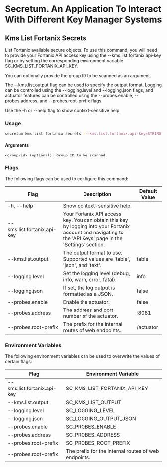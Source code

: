 # Secretum. An Application To Interact With Different Key Manager Systems

## Kms List Fortanix Secrets

List Fortanix available secure objects. To use this command, you will need to provide your Fortanix API access key using the --kms.list.fortanix.api-key flag or by setting the corresponding environment variable SC_KMS_LIST_FORTANIX_API_KEY. 

You can optionally provide the group ID to be scanned as an argument. 

The --kms.list.output flag can be used to specify the output format. Logging can be controlled using the --logging.level and --logging.json flags, and actuator features can be controlled using the --probes.enable, --probes.address, and --probes.root-prefix flags.

Use the -h or --help flag to show context-sensitive help.

### Usage

```sh
secretum kms list fortanix secrets [--kms.list.fortanix.api-key=STRING] [<group-id>] [--kms.list.output=OUTPUT_FORMAT]
````

#### Arguments

    <group-id> (optional): Group ID to be scanned

### Flags

The following flags can be used to configure this command:

| **Flag**                    | **Description** | **Default Value** |
|-----------------------------|-----------------|-------------------|
| -h, --help                  |Show context-sensitive help. | |
| --kms.list.fortanix.api-key | Your Fortanix API access key. You can obtain this key by logging into your Fortanix account and navigating to the 'API Keys' page in the 'Settings' section. | |
| --kms.list.output           | The output format to use. Supported values are 'table', 'json', and 'text'. | table |
| --logging.level             | Set the logging level (debug, info, warn, error, fatal). | info |
| --logging.json              | If set, the log output is formatted as a JSON. | false |
| --probes.enable             | Enable the actuator. | false |
| --probes.address            | The address and port number of the actuator. | :8081 |
| --probes.root-prefix        | The prefix for the internal routes of web endpoints. | /actuator |

### Environment Variables

The following environment variables can be used to overwrite the values of certain flags:

| **Flag**                    | **Environment Variable**                             |
|-----------------------------|------------------------------------------------------|
| --kms.list.fortanix.api-key | SC_KMS_LIST_FORTANIX_API_KEY                         |
| --kms.list.output           | SC_KMS_LIST_OUTPUT                                   |
| --logging.level             | SC_LOGGING_LEVEL                                     |
| --logging.json              | SC_LOGGING_OUTPUT_JSON                               |
| --probes.enable             | SC_PROBES_ENABLE                                     |
| --probes.address            | SC_PROBES_ADDRESS                                    |
| --probes.root-prefix        | SC_PROBES_ROOT_PREFIX                                |
| --probes.root-prefix        | The prefix for the internal routes of web endpoints. |

